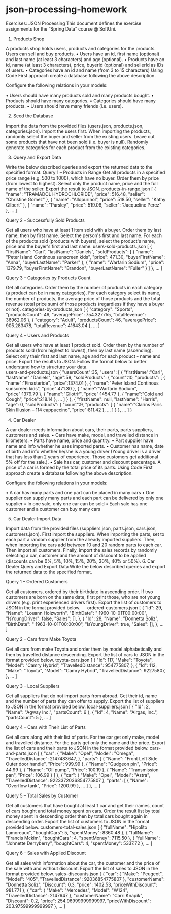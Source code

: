 # json-processing-homework

Exercises: JSON Processing
This document defines the exercise assignments for the “Spring Data” course @ SoftUni.

1.	Products Shop	

A products shop holds users, products and categories for the products. Users can sell and buy products.
•	Users have an id, first name (optional) and last name (at least 3 characters) and age (optional).
•	Products have an id, name (at least 3 characters), price, buyerId (optional) and sellerId as IDs of users.
•	Categories have an id and name (from 3 to 15 characters)
Using Code First approach create a database following the above description.
 
Configure the following relations in your models:

•	Users should have many products sold and many products bought. 
•	Products should have many categories.
•	Categories should have many products.
•	Users should have many friends (i.e. users).


2.	Seed the Database

Import the data from the provided files (users.json, products.json, categories.json).
Import the users first. When importing the products, randomly select the buyer and seller from the existing users. Leave out some products that have not been sold (i.e. buyer is null).
Randomly generate categories for each product from the existing categories.


3.	Query and Export Data

Write the below described queries and export the returned data to the specified format. 
Query 1 – Products in Range
Get all products in a specified price range (e.g. 500 to 1000), which have no buyer. Order them by price (from lowest to highest). Select only the product name, price and the full name of the seller. Export the result to JSON.
products-in-range.json
[
  {
    "name": "TRAMADOL HYDROCHLORIDE",
    "price": 516.48,
    "seller": "Christine Gomez"
  },
  {
    "name": "Allopurinol",
    "price": 518.50,
    "seller": "Kathy Gilbert"
  },
  {
    "name": "Parsley",
    "price": 519.06,
    "seller": "Jacqueline Perez"
  },
  ...
]

Query 2 – Successfully Sold Products

Get all users who have at least 1 item sold with a buyer. Order them by last name, then by first name. Select the person's first and last name. For each of the products sold (products with buyers), select the product's name, price and the buyer's first and last name. 
users-sold-products.json
[
  {
    "firstName": "Carl",
    "lastName": "Daniels",
    "soldProducts": [
      {
        "name": "Peter Island Continous sunscreen kids",
        "price": 471.30,
        "buyerFirstName": "Anna",
        "buyerLastName": "Parker"
      },
      {
        "name": "Warfarin Sodium",
        "price": 1379.79,
        "buyerFirstName": "Brandon",
        "buyerLastName": "Fuller"
      }
    ]
  },
  ...
]

Query 3 – Categories by Products Count

Get all categories. Order them by the number of products in each category (a product can be in many categories). For each category select its name, the number of products, the average price of those products and the total revenue (total price sum) of those products (regardless if they have a buyer or not).
categories-by-products.json
[
  {
    "category": "Sports",
    "productsCount": 49,
    "averagePrice": 754.327755,
    "totalRevenue": 36962.06
  },
  {
    "category": "Adult",
    "productsCount": 46,
    "averagePrice": 905.283478,
    "totalRevenue": 41643.04
  },
  ...
]

Query 4 – Users and Products

Get all users who have at least 1 product sold. Order them by the number of products sold (from highest to lowest), then by last name (ascending). Select only their first and last name, age and for each product - name and price.
Export the results to JSON. Follow the format below to better understand how to structure your data.  
users-and-products.json
{
"usersCount":35,
"users": 
[
	{
		"firstName":"Carl",
		"lastName":"Daniels",
		"age":59,
		"soldProducts": 
		{
			"count":10,
			"products":
			[
			{
				"name":"Finasteride",
				"price":1374.01
			},
			{
				"name":"Peter Island Continous sunscreen kids",
				"price":471.30
			},
			{
				"name":"Warfarin Sodium",
				"price":1379.79
			},
			{
				"name":"Gilotrif",
				"price":1454.77
			},
			{
				"name":"Cold and Cough",
				"price":218.14
			},
			...
			]
		}
	},
	{
		"firstName": null,
		"lastName": "Harris",
		"age": 0,
		"soldProducts": 
		{
			"count":9,
			"products":
			[
			{
				"name":"Clarins Paris Skin Illusion – 114 cappuccino",
				"price":811.42
			},
			...
			]
		}
	},
	...
]
}

4.	Car Dealer

A car dealer needs information about cars, their parts, parts suppliers, customers and sales. 
•	Cars have make, model, and travelled distance in kilometers.
•	Parts have name, price and quantity.
•	Part supplier have name and info whether he uses imported parts.
•	Customer has name, date of birth and info whether he/she is a young driver (Young driver is a driver that has less than 2 years of experience. Those customers get additional 5% off for the sale.).
•	Sale has car, customer and discount percentage.
A price of a car is formed by the total price of its parts.
Using Code First approach create a database following the above description.
 
Configure the following relations in your models:

•	A car has many parts and one part can be placed in many cars
•	One supplier can supply many parts and each part can be delivered by only one supplier
•	In one sale, only one car can be sold
•	Each sale has one customer and a customer can buy many cars

5.	Car Dealer Import Data

Import data from the provided files (suppliers.json, parts.json, cars.json, customers.json).
First import the suppliers. When importing the parts, set to each part a random supplier from the already imported suppliers. Then, when importing the cars add between 10 and 20 random parts to each car. Then import all customers. Finally, import the sales records by randomly selecting a car, customer and the amount of discount to be applied (discounts can be 0%, 5%, 10%, 15%, 20%, 30%, 40% or 50%).
6.	Car Dealer Query and Export Data
Write the below described queries and export the returned data to the specified format. 

Query 1 – Ordered Customers

Get all customers, ordered by their birthdate in ascending order. If two customers are born on the same date, first print those, who are not young drivers (e.g. print experienced drivers first). Export the list of customers to JSON in the format provided below.
 
ordered-customers.json
[
  {
    "Id": 29,
    "Name": "Louann Holzworth",
    "BirthDate": " 1960-10-01T00:00:00",
    "IsYoungDriver": false,
    "Sales": [],
  },
  {
    "Id": 28,
    "Name": "Donnetta Soliz",
    "BirthDate": " 1963-10-01T00:00:00",
    "IsYoungDriver": true,
    "Sales": [],
  },
  ...
]

Query 2 – Cars from Make Toyota

Get all cars from make Toyota and order them by model alphabetically and then by travelled distance descending. Export the list of cars to JSON in the format provided below.
toyota-cars.json
[
  {
    "Id": 117,
    "Make": "Toyota",
    "Model": "Camry Hybrid",
    "TravelledDistance": 954775807,
  },
  {
    "Id": 112,
    "Make": "Toyota",
    "Model": "Camry Hybrid",
    "TravelledDistance": 92275807,
  },
...
]

Query 3 – Local Suppliers

Get all suppliers that do not import parts from abroad. Get their id, name and the number of parts they can offer to supply. Export the list of suppliers to JSON in the format provided below.
local-suppliers.json
[
  {
    "Id": 2,
    "Name": "Agway Inc.",
    "partsCount": 6
  },
  {
    "Id": 4,
    "Name": "Airgas, Inc.",
    "partsCount": 5
  },
  ...
]

Query 4 – Cars with Their List of Parts

Get all cars along with their list of parts. For the car get only make, model and travelled distance. For the parts get only the name and the price. Export the list of cars and their parts to JSON in the format provided below.
cars-and-parts.json
[
  {
    "car": {
      "Make": "Opel",
      "Model": "Omega",
      "TravelledDistance": 2147483647,
    },
    "parts": [
      {
        "Name": "Front Left Side Outer door handle",
        "Price": 999.99
      },
      {
        "Name": "Gudgeon pin",
        "Price": 44.99
      },
      {
        "Name": "Oil pump",
        "Price": 100.19
      },
      {
        "Name": "Transmission pan",
        "Price": 106.99
      }
    ]
  },
  {
    "car": {
      "Make": "Opel",
      "Model": "Astra",
      "TravelledDistance": 9223372036854775807
    },
    "parts": [
      {
        "Name": "Overflow tank",
        "Price": 1200.99
      },
      ...
    ]
  },
...
]

Query 5 – Total Sales by Customer

Get all customers that have bought at least 1 car and get their names, count of cars bought and total money spent on cars. Order the result list by total money spent in descending order then by total cars bought again in descending order. Export the list of customers to JSON in the format provided below.
customers-total-sales.json
[
  {
    "fullName": "Hipolito Lamoreaux",
    "boughtCars": 5,
    "spentMoney": 8360.48
  },
  {
    "fullName": "Francis Mckim",
    "boughtCars": 4,
    "spentMoney": 7115.50
  },
  {
    "fullName": "Johnette Derryberry",
    "boughtCars": 4,
    "spentMoney": 5337.72
  },
...
]

Query 6 – Sales with Applied Discount

Get all sales with information about the car, the customer and the price of the sale with and without discount. Export the list of sales to JSON in the format provided below.
sales-discounts.json
 [
  {
    "car": {
      "Make": "Peugeot",
      "Model": "405",
      "TravelledDistance": 92036854775807
    },
    "customerName": "Donnetta Soliz",
    "Discount": 0.3,
    "price": 1402.53,
    "priceWithDiscount": 981.771
  },
  {
    "car": {
      "Make": "Mercedes",
      "Model": "W124",
      "TravelledDistance": 2147647
    },
    "customerName": "Carri Knapik",
    "Discount": 0.2,
    "price": 254.96999999999997,
    "priceWithDiscount": 203.97599999999997
  },
  ...
]
